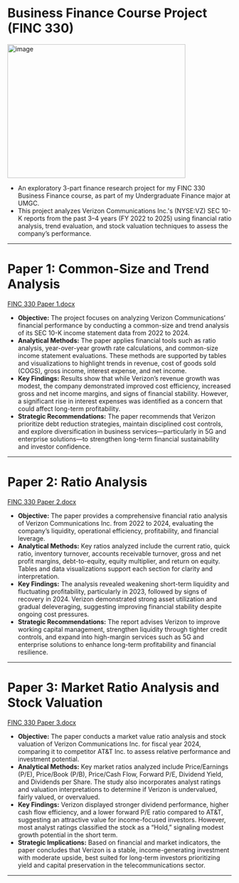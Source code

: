 # Business Finance Course Project (FINC 330)
<img width="400" height="300" alt="image" src="https://github.com/user-attachments/assets/2e05ace2-c7bf-4a4e-9d62-b895c423cff9" />

- An exploratory 3-part finance research project for my FINC 330 Business Finance course, as part of my Undergraduate Finance major at UMGC.
- This project analyzes Verizon Communications Inc.'s (NYSE:VZ) SEC 10-K reports from the past 3–4 years (FY 2022 to 2025) using financial ratio analysis, trend evaluation, and stock valuation techniques to assess the company’s performance.

---------------------------------------------------------------------------------------------------------------------------------------------------------------

# **Paper 1: Common-Size and Trend Analysis**

[FINC 330 Paper 1.docx](https://github.com/user-attachments/files/21224026/FINC.330.Paper.1.docx)

- **Objective:** The project focuses on analyzing Verizon Communications’ financial performance by conducting a common-size and trend analysis of its SEC 10-K income statement data from 2022 to 2024.
- **Analytical Methods:** The paper applies financial tools such as ratio analysis, year-over-year growth rate calculations, and common-size income statement evaluations. These methods are supported by tables and visualizations to highlight trends in revenue, cost of goods sold (COGS), gross income, interest expense, and net income.
- **Key Findings:** Results show that while Verizon’s revenue growth was modest, the company demonstrated improved cost efficiency, increased gross and net income margins, and signs of financial stability. However, a significant rise in interest expenses was identified as a concern that could affect long-term profitability.
- **Strategic Recommendations:** The paper recommends that Verizon prioritize debt reduction strategies, maintain disciplined cost controls, and explore diversification in business services—particularly in 5G and enterprise solutions—to strengthen long-term financial sustainability and investor confidence.

---------------------------------------------------------------------------------------------------------------------------------------------------------------

# **Paper 2: Ratio Analysis**

[FINC 330 Paper 2.docx](https://github.com/user-attachments/files/21224038/FINC.330.Paper.2.docx)

- **Objective:** The paper provides a comprehensive financial ratio analysis of Verizon Communications Inc. from 2022 to 2024, evaluating the company’s liquidity, operational efficiency, profitability, and financial leverage.
- **Analytical Methods:** Key ratios analyzed include the current ratio, quick ratio, inventory turnover, accounts receivable turnover, gross and net profit margins, debt-to-equity, equity multiplier, and return on equity. Tables and data visualizations support each section for clarity and interpretation.
- **Key Findings:** The analysis revealed weakening short-term liquidity and fluctuating profitability, particularly in 2023, followed by signs of recovery in 2024. Verizon demonstrated strong asset utilization and gradual deleveraging, suggesting improving financial stability despite ongoing cost pressures.
- **Strategic Recommendations:** The report advises Verizon to improve working capital management, strengthen liquidity through tighter credit controls, and expand into high-margin services such as 5G and enterprise solutions to enhance long-term profitability and financial resilience.

---------------------------------------------------------------------------------------------------------------------------------------------------------------

# **Paper 3: Market Ratio Analysis and Stock Valuation**

[FINC 330 Paper 3.docx](https://github.com/user-attachments/files/21224068/FINC.330.Paper.3.docx)

- **Objective:** The paper conducts a market value ratio analysis and stock valuation of Verizon Communications Inc. for fiscal year 2024, comparing it to competitor AT&T Inc. to assess relative performance and investment potential.
- **Analytical Methods:** Key market ratios analyzed include Price/Earnings (P/E), Price/Book (P/B), Price/Cash Flow, Forward P/E, Dividend Yield, and Dividends per Share. The study also incorporates analyst ratings and valuation interpretations to determine if Verizon is undervalued, fairly valued, or overvalued.
- **Key Findings:** Verizon displayed stronger dividend performance, higher cash flow efficiency, and a lower forward P/E ratio compared to AT&T, suggesting an attractive value for income-focused investors. However, most analyst ratings classified the stock as a “Hold,” signaling modest growth potential in the short term.
- **Strategic Implications:** Based on financial and market indicators, the paper concludes that Verizon is a stable, income-generating investment with moderate upside, best suited for long-term investors prioritizing yield and capital preservation in the telecommunications sector.

---------------------------------------------------------------------------------------------------------------------------------------------------------------

